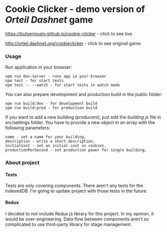 # Cookie Clicker - demo version of *Orteil Dashnet* game

https://butseriously.github.io/cookie-clicker - click to see live.

http://orteil.dashnet.org/cookieclicker - click to see original game.

### Usage

Run application in your browser:
```
npm run dev-server - runs app in your browser
npm test - for start tests
npm test -- --watch - for start tests in watch mode
```

You can also prepare development and production build in the public folder:
```
npm run build:dev - for development build
npm run build:prod - for production build
```

If you want to add a new building (producent), just edit the *building.js* file in src/settings folder.
You have to provide a new object in an array with the following parameters:
```
name - set a name for your building,
description - write a short description,
initialCost - set an initial cost in cookies,
productionPerSecond - set production power for single building,
```

### About project

#### Tests
Tests are only covering components. There aren't any tests for the indexedDB. I'm going to update project with those tests in the future.

#### Redux
I decided to not include Redux.js library for this project. In my opinion, it would be over-engineering. Data flow between components aren't so complicated to use third-party library for stage management.

